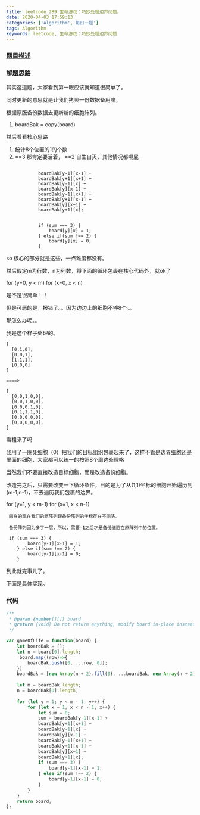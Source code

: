```yaml
---
title: leetcode_289.生命游戏：巧妙处理边界问题。
date: 2020-04-03 17:59:13
categories: ['Algorithm','每日一题']
tags: Algorithm
keywords: leetcode, 生命游戏：巧妙处理边界问题
---
```

### [题目描述](https://leetcode-cn.com/problems/game-of-life/)

### 解题思路
其实这道题，大家看到第一眼应该就知道很简单了。

同时更新的意思就是让我们拷贝一份数据备用嘛，

根据原版备份数据去更新新的细胞阵列。

1. boardBak = copy(board)

然后看看核心思路

1. 统计8个位置的1的个数
2. ==3 那肯定要活着， ==2 自生自灭，其他情况都嗝屁


```

            boardBak[y-1][x-1] + 
            boardBak[y+1][x+1] + 
            boardBak[y-1][x] + 
            boardBak[y][x-1] + 
            boardBak[y-1][x+1] + 
            boardBak[y+1][x-1] + 
            boardBak[y][x+1] + 
            boardBak[y+1][x];


            if (sum === 3) {
                board[y][x] = 1;
            } else if(sum !== 2) {
                board[y][x] = 0;
            }

```
so 核心的部分就是这些，一点难度都没有。

然后假定m为行数，n为列数，将下面的循环包裹在核心代码外，就ok了

for (y=0, y < m)
  for (x=0, x < n)

是不是很简单！！

但是可恶的是，报错了。。因为边边上的细胞不够8个。。

那怎么办呢。。

我是这个样子处理的。

```
[
  [0,1,0],
  [0,0,1],
  [1,1,1],
  [0,0,0]
]

====>

[
  [0,0,1,0,0],
  [0,0,1,0,0],
  [0,0,0,1,0],
  [0,1,1,1,0],
  [0,0,0,0,0],
  [0,0,0,0,0],
]

```

看粗来了吗

我用了一圈死细胞（0）把我们的目标组织包裹起来了，这样不管是边界细胞还是里面的细胞，大家都可以统一的按照8个周边处理咯

当然我们不要直接改造目标细胞，而是改造备份细胞。

改造完之后，只需要改变一下循环条件，目的是为了从(1,1)坐标的细胞开始遍历到(m-1,n-1)，不去遍历我们包裹的边界。

for (y=1, y < m-1)
  for (x=1, x < n-1)
     
     同样的现在我们的原阵列跟备份阵列的坐标存在不同咯。

     备份阵列因为多了一层，所以，需要-1之后才是备份细胞在原阵列中的位置。

     if (sum === 3) {
            board[y-1][x-1] = 1;
        } else if(sum !== 2) {
            board[y-1][x-1] = 0;
        }

到此就完事儿了。

下面是具体实现。
### 代码

```javascript
/**
 * @param {number[][]} board
 * @return {void} Do not return anything, modify board in-place instead.
 */

var gameOfLife = function(board) {
    let boardBak = [];
    let n = board[0].length;
     board.map((row)=>{
        boardBak.push([0, ...row, 0]);
    })
    boardBak = [new Array(n + 2).fill(0), ...boardBak, new Array(n + 2).fill(0)]
    
    let m = boardBak.length;
    n = boardBak[0].length;
    
    for (let y = 1; y < m - 1; y++) {
        for (let x = 1; x < n - 1; x++) {
            let sum = 0;
            sum = boardBak[y-1][x-1] + 
            boardBak[y+1][x+1] + 
            boardBak[y-1][x] + 
            boardBak[y][x-1] + 
            boardBak[y-1][x+1] + 
            boardBak[y+1][x-1] + 
            boardBak[y][x+1] + 
            boardBak[y+1][x];
            if (sum === 3) {
                board[y-1][x-1] = 1;
            } else if(sum !== 2) {
                board[y-1][x-1] = 0;
            }
        }
    }
    return board;
};
```